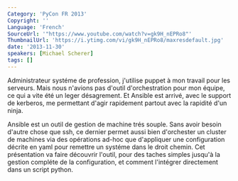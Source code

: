 ```yaml
---
Category: 'PyCon FR 2013'
Copyright: ''
Language: 'French'
SourceUrl: '"https://www.youtube.com/watch?v=gk9H_nEPRo8"'
ThumbnailUrl: 'https://i.ytimg.com/vi/gk9H_nEPRo8/maxresdefault.jpg'
date: '2013-11-30'
speakers: [Michael Scherer]
tags: []
---
```

Administrateur systéme de profession, j'utilise puppet à mon travail pour les serveurs. Mais nous n'avions pas d'outil d'orchestration pour mon équipe, ce qui a vite été un leger désagrement. Et Ansible est arrivé, avec le support de kerberos, me permettant d'agir rapidement partout avec la rapidité d'un ninja.

Ansible est un outil de gestion de machine trés souple. Sans avoir besoin d'autre chose que ssh, ce dernier permet aussi bien d'orchester un cluster de machines via des opérations ad-hoc que d'appliquer une configuration décrite en yaml pour remettre un systéme dans le droit chemin. Cet présentation va faire découvrir l'outil, pour des taches simples jusqu'à la gestion compléte de la configuration, et comment l'intégrer directement dans un script python.